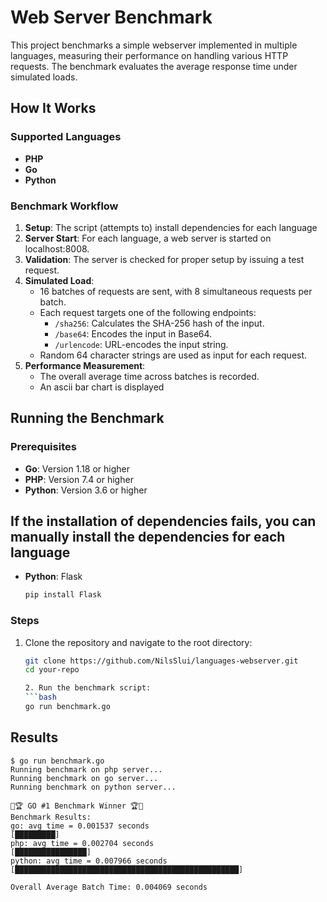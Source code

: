 # Web Server Benchmark

This project benchmarks a simple webserver implemented in multiple languages, measuring their performance on handling various HTTP requests. The benchmark evaluates the average response time under simulated loads.

## How It Works

### Supported Languages
- **PHP**
- **Go**
- **Python**

### Benchmark Workflow
1. **Setup**: The script (attempts to) install dependencies for each language 
2. **Server Start**: For each language, a web server is started on localhost:8008.
3. **Validation**: The server is checked for proper setup by issuing a test request.
4. **Simulated Load**:
   - 16 batches of requests are sent, with 8 simultaneous requests per batch.
   - Each request targets one of the following endpoints:
     - `/sha256`: Calculates the SHA-256 hash of the input.
     - `/base64`: Encodes the input in Base64.
     - `/urlencode`: URL-encodes the input string.
   - Random 64 character strings are used as input for each request.
5. **Performance Measurement**:
   - The overall average time across batches is recorded.
   - An ascii bar chart is displayed

## Running the Benchmark

### Prerequisites
- **Go**: Version 1.18 or higher
- **PHP**: Version 7.4 or higher
- **Python**: Version 3.6 or higher

## If the installation of dependencies fails, you can manually install the dependencies for each language
- **Python**: Flask
  ```bash
  pip install Flask
  ```

### Steps
1. Clone the repository and navigate to the root directory:
   ```bash
   git clone https://github.com/NilsSlui/languages-webserver.git
   cd your-repo

   2. Run the benchmark script:
   ```bash 
   go run benchmark.go
   ```

## Results
```
$ go run benchmark.go
Running benchmark on php server...
Running benchmark on go server...
Running benchmark on python server...

🎉🏆 GO #1 Benchmark Winner 🏆🎉
Benchmark Results:
go: avg time = 0.001537 seconds 
[█████████]
php: avg time = 0.002704 seconds 
[████████████████]
python: avg time = 0.007966 seconds 
[██████████████████████████████████████████████████]

Overall Average Batch Time: 0.004069 seconds
```

